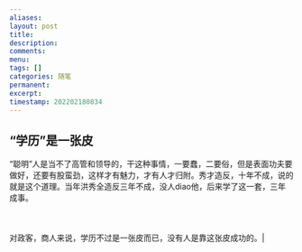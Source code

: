 ```yaml
---
aliases: 
layout: post
title: 
description: 
comments: 
menu: 
tags: []
categories: 随笔
permanent: 
excerpt: 
timestamp: 202202180834
---
```

## “学历”是一张皮

“聪明”人是当不了高管和领导的，干这种事情，一要蠢，二要俗，但是表面功夫要做好，还要有股蛮劲，这样才有魅力，才有人才归附。秀才造反，十年不成，说的就是这个道理。当年洪秀全造反三年不成，没人diao他，后来学了这一套，三年成事。<br><br>  <br><br>对政客，商人来说，学历不过是一张皮而已，没有人是靠这张皮成功的。|
